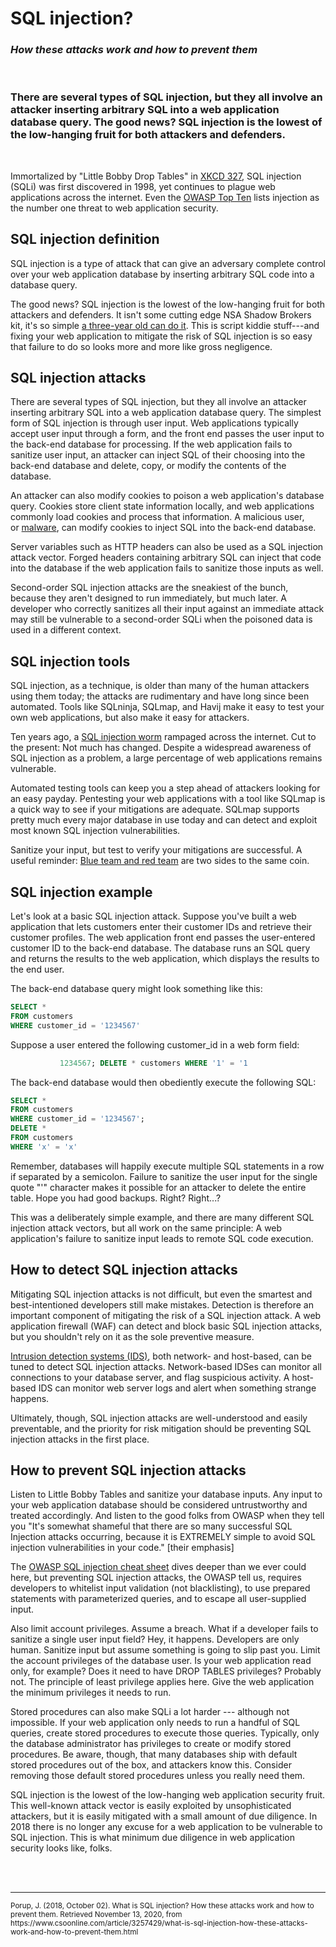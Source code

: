 # SQL injection? 
### *How these attacks work and how to prevent them*
<br>

### There are several types of SQL injection, but they all involve an attacker inserting arbitrary SQL into a web application database query. The good news? SQL injection is the lowest of the low-hanging fruit for both attackers and defenders.
<br>

Immortalized by "Little Bobby Drop Tables" in [XKCD 327](https://xkcd.com/327/), SQL injection (SQLi) was first discovered in 1998, yet continues to plague web applications across the internet. Even the [OWASP Top Ten](https://www.owasp.org/index.php/Top_10-2017_A1-Injection) lists injection as the number one threat to web application security.


## SQL injection definition

SQL injection is a type of attack that can give an adversary complete control over your web application database by inserting arbitrary SQL code into a database query.

The good news? SQL injection is the lowest of the low-hanging fruit for both attackers and defenders. It isn't some cutting edge NSA Shadow Brokers kit, it's so simple [a three-year old can do it](https://www.troyhunt.com/hacking-is-childs-play-sql-injection/). This is script kiddie stuff---and fixing your web application to mitigate the risk of SQL injection is so easy that failure to do so looks more and more like gross negligence.

## SQL injection attacks

There are several types of SQL injection, but they all involve an attacker inserting arbitrary SQL into a web application database query. The simplest form of SQL injection is through user input. Web applications typically accept user input through a form, and the front end passes the user input to the back-end database for processing. If the web application fails to sanitize user input, an attacker can inject SQL of their choosing into the back-end database and delete, copy, or modify the contents of the database.

An attacker can also modify cookies to poison a web application's database query. Cookies store client state information locally, and web applications commonly load cookies and process that information. A malicious user, or [malware](https://www.csoonline.com/article/3295877/malware/what-is-malware-viruses-worms-trojans-and-beyond.html), can modify cookies to inject SQL into the back-end database.

Server variables such as HTTP headers can also be used as a SQL injection attack vector. Forged headers containing arbitrary SQL can inject that code into the database if the web application fails to sanitize those inputs as well.

Second-order SQL injection attacks are the sneakiest of the bunch, because they aren't designed to run immediately, but much later. A developer who correctly sanitizes all their input against an immediate attack may still be vulnerable to a second-order SQLi when the poisoned data is used in a different context.

## SQL injection tools

SQL injection, as a technique, is older than many of the human attackers using them today; the attacks are rudimentary and have long since been automated. Tools like SQLninja, SQLmap, and Havij make it easy to test your own web applications, but also make it easy for attackers.

Ten years ago, a [SQL injection worm](https://isc.sans.edu/diary/SQL+Injection+Worm+on+the+Loose+%28UPDATED+x2%29/4393) rampaged across the internet. Cut to the present: Not much has changed. Despite a widespread awareness of SQL injection as a problem, a large percentage of web applications remains vulnerable.

Automated testing tools can keep you a step ahead of attackers looking for an easy payday. Pentesting your web applications with a tool like SQLmap is a quick way to see if your mitigations are adequate. SQLmap supports pretty much every major database in use today and can detect and exploit most known SQL injection vulnerabilities.

Sanitize your input, but test to verify your mitigations are successful. A useful reminder: [Blue team and red team](https://www.csoonline.com/article/2122440/disaster-recovery/emergency-preparedness-red-team-versus-blue-team-how-to-run-an-effective-simulation.html) are two sides to the same coin.

## SQL injection example

Let's look at a basic SQL injection attack. Suppose you've built a web application that lets customers enter their customer IDs and retrieve their customer profiles. The web application front end passes the user-entered customer ID to the back-end database. The database runs an SQL query and returns the results to the web application, which displays the results to the end user.

The back-end database query might look something like this:
```sql
SELECT *
FROM customers
WHERE customer_id = '1234567'
```
Suppose a user entered the following customer_id in a web form field:
```sql
           1234567; DELETE * customers WHERE '1' = '1
```
The back-end database would then obediently execute the following SQL:
```sql
SELECT *
FROM customers
WHERE customer_id = '1234567';
DELETE *
FROM customers
WHERE 'x' = 'x'
```
Remember, databases will happily execute multiple SQL statements in a row if separated by a semicolon. Failure to sanitize the user input for the single quote "'" character makes it possible for an attacker to delete the entire table. Hope you had good backups. Right? Right...?

This was a deliberately simple example, and there are many different SQL injection attack vectors, but all work on the same principle: A web application's failure to sanitize input leads to remote SQL code execution.

## How to detect SQL injection attacks

Mitigating SQL injection attacks is not difficult, but even the smartest and best-intentioned developers still make mistakes. Detection is therefore an important component of mitigating the risk of a SQL injection attack. A web application firewall (WAF) can detect and block basic SQL injection attacks, but you shouldn't rely on it as the sole preventive measure.

[Intrusion detection systems (IDS)](https://www.csoonline.com/article/3255632/network-security/what-is-an-intrusion-detection-system-ids-a-valued-capability-with-serious-management-challenges.html), both network- and host-based, can be tuned to detect SQL injection attacks. Network-based IDSes can monitor all connections to your database server, and flag suspicious activity. A host-based IDS can monitor web server logs and alert when something strange happens.

Ultimately, though, SQL injection attacks are well-understood and easily preventable, and the priority for risk mitigation should be preventing SQL injection attacks in the first place.

## How to prevent SQL injection attacks

Listen to Little Bobby Tables and sanitize your database inputs. Any input to your web application database should be considered untrustworthy and treated accordingly. And listen to the good folks from OWASP when they tell you "It's somewhat shameful that there are so many successful SQL Injection attacks occurring, because it is EXTREMELY simple to avoid SQL injection vulnerabilities in your code." [their emphasis]

The [OWASP SQL injection cheat sheet](https://www.owasp.org/index.php/SQL_Injection_Prevention_Cheat_Sheet) dives deeper than we ever could here, but preventing SQL injection attacks, the OWASP tell us, requires developers to whitelist input validation (not blacklisting), to use prepared statements with parameterized queries, and to escape all user-supplied input.

Also limit account privileges. Assume a breach. What if a developer fails to sanitize a single user input field? Hey, it happens. Developers are only human. Sanitize input but assume something is going to slip past you. Limit the account privileges of the database user. Is your web application read only, for example? Does it need to have DROP TABLES privileges? Probably not. The principle of least privilege applies here. Give the web application the minimum privileges it needs to run.

Stored procedures can also make SQLi a lot harder --- although not impossible. If your web application only needs to run a handful of SQL queries, create stored procedures to execute those queries. Typically, only the database administrator has privileges to create or modify stored procedures. Be aware, though, that many databases ship with default stored procedures out of the box, and attackers know this. Consider removing those default stored procedures unless you really need them.

SQL injection is the lowest of the low-hanging web application security fruit. This well-known attack vector is easily exploited by unsophisticated attackers, but it is easily mitigated with a small amount of due diligence. In 2018 there is no longer any excuse for a web application to be vulnerable to SQL injection. This is what minimum due diligence in web application security looks like, folks.

<br>
<br>
<hr>
<small>Porup, J. (2018, October 02). What is SQL injection? How these attacks work and how to prevent them. Retrieved November 13, 2020, from https://www.csoonline.com/article/3257429/what-is-sql-injection-how-these-attacks-work-and-how-to-prevent-them.html</small>
<br>